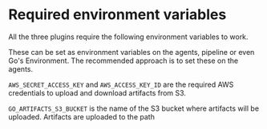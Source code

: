 Required environment variables
===

All the three plugins require the following environment variables to work.

These can be set as environment variables on the agents, pipeline or even Go's Environment. The recommended approach is to set these on the agents.

`AWS_SECRET_ACCESS_KEY` and  `AWS_ACCESS_KEY_ID` are the required AWS credentials to upload and download artifacts from S3.

`GO_ARTIFACTS_S3_BUCKET` is the name of the S3 bucket where artifacts will be uploaded. Artifacts are uploaded to the path 